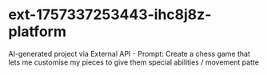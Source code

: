 # ext-1757337253443-ihc8j8z-platform
AI-generated project via External API - Prompt: Create a chess game that lets me customise my pieces to give them special abilities / movement patte
